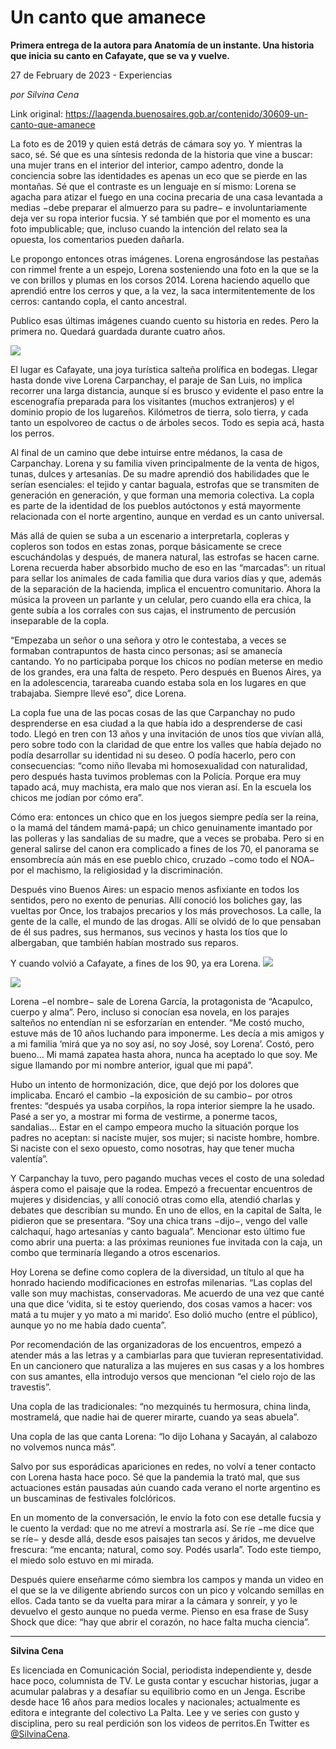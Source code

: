 # Un canto que amanece

**Primera entrega de la autora para Anatomía de un instante. Una historia que inicia su canto en Cafayate, que se va y vuelve.**

27 de February de 2023 - Experiencias

_por Silvina Cena_

Link original: https://laagenda.buenosaires.gob.ar/contenido/30609-un-canto-que-amanece



La foto es de 2019 y quien está detrás de cámara soy yo. Y mientras la saco, sé. Sé que es una síntesis redonda de la historia que vine a buscar: una mujer trans en el interior del interior, campo adentro, donde la conciencia sobre las identidades es apenas un eco que se pierde en las montañas. Sé que el contraste es un lenguaje en sí mismo: Lorena se agacha para atizar el fuego en una cocina precaria de una casa levantada a medias −debe preparar el almuerzo para su padre− e involuntariamente deja ver su ropa interior fucsia. Y sé también que por el momento es una foto impublicable; que, incluso cuando la intención del relato sea la opuesta, los comentarios pueden dañarla.




Le propongo entonces otras imágenes. Lorena engrosándose las pestañas con rimmel frente a un espejo, Lorena sosteniendo una foto en la que se la ve con brillos y plumas en los corsos 2014. Lorena haciendo aquello que aprendió entre los cerros y que, a la vez, la saca intermitentemente de los cerros: cantando copla, el canto ancestral.




Publico esas últimas imágenes cuando cuento su historia en redes. Pero la primera no. Quedará guardada durante cuatro años.




![](https://cdn.feater.me/files/images/942042/b0bd1423-73d0-4c91-961d-1a7d20abd35c.jpg)




El lugar es Cafayate, una joya turística salteña prolífica en bodegas. Llegar hasta donde vive Lorena Carpanchay, el paraje de San Luis, no implica recorrer una larga distancia, aunque sí es brusco y evidente el paso entre la escenografía preparada para los visitantes (muchos extranjeros) y el dominio propio de los lugareños. Kilómetros de tierra, solo tierra, y cada tanto un espolvoreo de cactus o de árboles secos. Todo es sepia acá, hasta los perros.




Al final de un camino que debe intuirse entre médanos, la casa de Carpanchay. Lorena y su familia viven principalmente de la venta de higos, tunas, dulces y artesanías. De su madre aprendió dos habilidades que le serían esenciales: el tejido y cantar baguala, estrofas que se transmiten de generación en generación, y que forman una memoria colectiva. La copla es parte de la identidad de los pueblos autóctonos y está mayormente relacionada con el norte argentino, aunque en verdad es un canto universal.




Más allá de quien se suba a un escenario a interpretarla, copleras y copleros son todos en estas zonas, porque básicamente se crece escuchándolas y después, de manera natural, las estrofas se hacen carne. Lorena recuerda haber absorbido mucho de eso en las “marcadas”: un ritual para sellar los animales de cada familia que dura varios días y que, además de la separación de la hacienda, implica el encuentro comunitario. Ahora la música la proveen un parlante y un celular, pero cuando ella era chica, la gente subía a los corrales con sus cajas, el instrumento de percusión inseparable de la copla.




“Empezaba un señor o una señora y otro le contestaba, a veces se formaban contrapuntos de hasta cinco personas; así se amanecía cantando. Yo no participaba porque los chicos no podían meterse en medio de los grandes, era una falta de respeto. Pero después en Buenos Aires, ya en la adolescencia, tarareaba cuando estaba sola en los lugares en que trabajaba. Siempre llevé eso”, dice Lorena.




La copla fue una de las pocas cosas de las que Carpanchay no pudo desprenderse en esa ciudad a la que había ido a desprenderse de casi todo. Llegó en tren con 13 años y una invitación de unos tíos que vivían allá, pero sobre todo con la claridad de que entre los valles que había dejado no podía desarrollar su identidad ni su deseo. O podía hacerlo, pero con consecuencias: “como niño llevaba mi homosexualidad con naturalidad, pero después hasta tuvimos problemas con la Policía. Porque era muy tapado acá, muy machista, era malo que nos vieran así. En la escuela los chicos me jodían por cómo era”.




Cómo era: entonces un chico que en los juegos siempre pedía ser la reina, o la mamá del tándem mamá-papá; un chico genuinamente imantado por las polleras y las sandalias de su madre, que a veces se probaba. Pero si en general salirse del canon era complicado a fines de los 70, el panorama se ensombrecía aún más en ese pueblo chico, cruzado −como todo el NOA− por el machismo, la religiosidad y la discriminación.




Después vino Buenos Aires: un espacio menos asfixiante en todos los sentidos, pero no exento de penurias. Allí conoció los boliches gay, las vueltas por Once, los trabajos precarios y los más provechosos. La calle, la gente de la calle, el mundo de las drogas. Allí se olvidó de lo que pensaban de él sus padres, sus hermanos, sus vecinos y hasta los tíos que lo albergaban, que también habían mostrado sus reparos.




 Y cuando volvió a Cafayate, a fines de los 90, ya era Lorena.
![](https://cdn.feater.me/files/images/940626/ca815af1-7cfd-41c0-9468-3660b933b2c7.jpg)




![](https://cdn.feater.me/files/images/942047/f977ddbe-be5d-4a40-9a79-3dca9cb87b8a.jpg)




Lorena −el nombre− sale de Lorena García, la protagonista de “Acapulco, cuerpo y alma”. Pero, incluso si conocían esa novela, en los parajes salteños no entendían ni se esforzarían en entender. “Me costó mucho, estuve más de 10 años luchando para imponerme. Les decía a mis amigos y a mi familia ‘mirá que ya no soy así, no soy José, soy Lorena’. Costó, pero bueno… Mi mamá zapatea hasta ahora, nunca ha aceptado lo que soy. Me sigue llamando por mi nombre anterior, igual que mi papá”.




Hubo un intento de hormonización, dice, que dejó por los dolores que implicaba. Encaró el cambio −la exposición de su cambio− por otros frentes: “después ya usaba corpiños, la ropa interior siempre la he usado. Pasé a ser yo, a mostrar mi forma de vestirme, a ponerme tacos, sandalias… Estar en el campo empeora mucho la situación porque los padres no aceptan: si naciste mujer, sos mujer; si naciste hombre, hombre. Si naciste con el sexo opuesto, como nosotras, hay que tener mucha valentía”.




Y Carpanchay la tuvo, pero pagando muchas veces el costo de una soledad áspera como el paisaje que la rodea. Empezó a frecuentar encuentros de mujeres y disidencias, y allí conoció otras como ella, atendió charlas y debates que describían su mundo. En uno de ellos, en la capital de Salta, le pidieron que se presentara. “Soy una chica trans −dijo−, vengo del valle calchaquí, hago artesanías y canto baguala”. Mencionar esto último fue como abrir una puerta: a las próximas reuniones fue invitada con la caja, un combo que terminaría llegando a otros escenarios.




Hoy Lorena se define como coplera de la diversidad, un título al que ha honrado haciendo modificaciones en estrofas milenarias. “Las coplas del valle son muy machistas, conservadoras. Me acuerdo de una vez que canté una que dice ‘vidita, si te estoy queriendo, dos cosas vamos a hacer: vos matá a tu mujer y yo mato a mi marido’. Eso dolió mucho (entre el público), aunque yo no me había dado cuenta”.




Por recomendación de las organizadoras de los encuentros, empezó a atender más a las letras y a cambiarlas para que tuvieran representatividad. En un cancionero que naturaliza a las mujeres en sus casas y a los hombres con sus amantes, ella introdujo versos que mencionan “el cielo rojo de las travestis”.




Una copla de las tradicionales: “no mezquinés tu hermosura, china linda, mostramelá, que nadie hai de querer mirarte, cuando ya seas abuela”.




Una copla de las que canta Lorena: “lo dijo Lohana y Sacayán, al calabozo no volvemos nunca más”.




Salvo por sus esporádicas apariciones en redes, no volví a tener contacto con Lorena hasta hace poco. Sé que la pandemia la trató mal, que sus actuaciones están pausadas aún cuando cada verano el norte argentino es un buscaminas de festivales folclóricos.




En un momento de la conversación, le envío la foto con ese detalle fucsia y le cuento la verdad: que no me atreví a mostrarla así. Se ríe −me dice que se ríe− y desde allá, desde esos paisajes tan secos y áridos, me devuelve frescura: “me encanta; natural, como soy. Podés usarla”. Todo este tiempo, el miedo solo estuvo en mi mirada.




Después quiere enseñarme cómo siembra los campos y manda un video en el que se la ve diligente abriendo surcos con un pico y volcando semillas en ellos. Cada tanto se da vuelta para mirar a la cámara y sonreír, y yo le devuelvo el gesto aunque no pueda verme. Pienso en esa frase de Susy Shock que dice: “hay que abrir el corazón, no hace falta mucha ciencia”.




---




**Silvina Cena**




Es licenciada en Comunicación Social, periodista independiente y, desde hace poco, columnista de TV. Le gusta contar y escuchar historias, jugar a acumular palabras y a desafíar su equilibrio como en un Jenga. Escribe desde hace 16 años para medios locales y nacionales; actualmente es editora e integrante del colectivo La Palta. Lee y ve series con gusto y disciplina, pero su real perdición son los videos de perritos.En Twitter es [@SilvinaCena](https://twitter.com/SilvinaCena).




